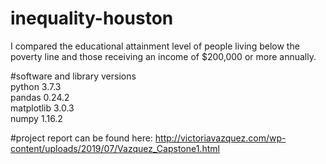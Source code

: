 # inequality-houston
I compared the educational attainment level of people living below the poverty line and those receiving an income of $200,000 or more annually.

#software and library versions <br>
python 3.7.3 <br>
pandas 0.24.2 <br>
matplotlib 3.0.3 <br>
numpy 1.16.2 <br>

#project report can be found here: http://victoriavazquez.com/wp-content/uploads/2019/07/Vazquez_Capstone1.html
